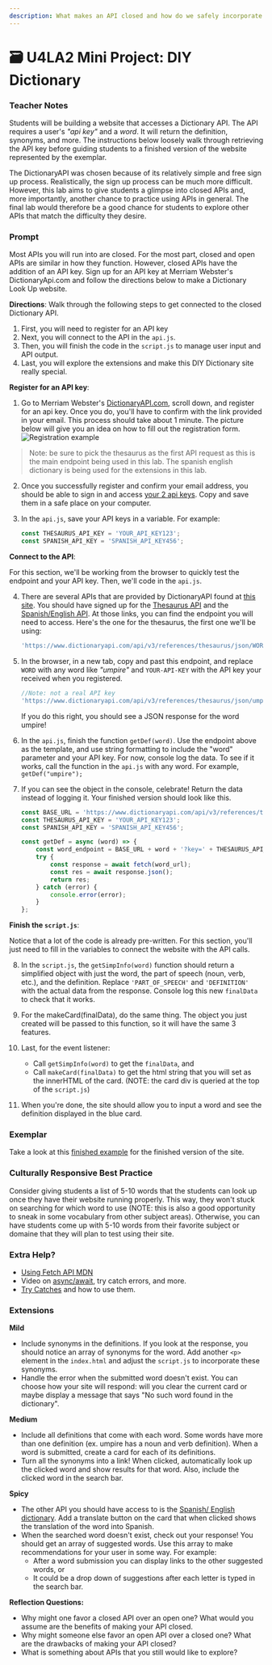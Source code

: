 ```yaml
---
description: What makes an API closed and how do we safely incorporate our API key.
---
```


# 🗃 U4LA2 Mini Project: DIY Dictionary

### Teacher Notes

Students will be building a website that accesses a Dictionary API. The API requires a user's _"api key"_ and a _word_. It will return the definition, synonyms, and more. The instructions below loosely walk through retrieving the API key before guiding students to a finished version of the website represented by the exemplar.

The DictionaryAPI was chosen because of its relatively simple and free sign up process. Realistically, the sign up process can be much more difficult. However, this lab aims to give students a glimpse into closed APIs and, more importantly, another chance to practice using APIs in general. The final lab would therefore be a good chance for students to explore other APIs that match the difficulty they desire.

### Prompt

Most APIs you will run into are closed. For the most part, closed and open APIs are similar in how they function. However, closed APIs have the addition of an API key. Sign up for an API key at Merriam Webster's DictionaryApi.com and follow the directions below to make a Dictionary Look Up website.

**Directions**: Walk through the following steps to get connected to the closed Dictionary API.
1. First, you will need to register for an API key
2. Next, you will connect to the API in the `api.js`.
3. Then, you will finish the code in the `script.js` to manage user input and API output. 
4. Last, you will explore the extensions and make this DIY Dictionary site really special. 


**Register for an API key**: 

1. Go to Merriam Webster's [DictionaryAPI.com](https://dictionaryapi.com/), scroll down, and register for an api key. Once you do, you'll have to confirm with the link provided in your email. This process should take about 1 minute. The picture below will give you an idea on how to fill out the registration form.
![Registration example](register.png)

> Note: be sure to pick the thesaurus as the first API request as this is the main endpoint being used in this lab. The spanish english dictionary is being used for the extensions in this lab.

2. Once you successfully register and confirm your email address, you should be able to sign in and access [your 2 api keys](https://dictionaryapi.com/account/my-keys). Copy and save them in a safe place on your computer.

3. In the `api.js`, save your API keys in a variable. For example:
    ```js
    const THESAURUS_API_KEY = 'YOUR_API_KEY123';
    const SPANISH_API_KEY = 'SPANISH_API_KEY456';
    ```

**Connect to the API**: 

For this section, we'll be working from the browser to quickly test the endpoint and your API key. Then, we'll code in the `api.js`.

4. There are several APIs that are provided by DictionaryAPI found at [this site](https://dictionaryapi.com/products/index). You should have signed up for the [Thesaurus API](https://dictionaryapi.com/products/api-collegiate-thesaurus) and the [Spanish/English API](https://dictionaryapi.com/products/api-spanish-dictionary). At those links, you can find the endpoint you will need to access. Here's the one for the thesaurus, the first one we'll be using:
    ```js
    'https://www.dictionaryapi.com/api/v3/references/thesaurus/json/WORD?key=YOUR-API-KEY'
    ```

5. In the browser, in a new tab, copy and past this endpoint, and replace `WORD` with any word like _"umpire"_ and `YOUR-API-KEY` with the API key your received when you registered. 
    ```js
    //Note: not a real API key
    'https://www.dictionaryapi.com/api/v3/references/thesaurus/json/umpire?key=123456789abcdefghi'
    ```
    If you do this right, you should see a JSON response for the word umpire!

6. In the `api.js`, finish the function `getDef(word)`. Use the endpoint above as the template, and use string formatting to include the "word" parameter and your API key. For now, console log the data. To see if it works, call the function in the `api.js` with any word. For example, `getDef("umpire");`

7. If you can see the object in the console, celebrate! Return the data instead of logging it. Your finished version should look like this.

    ```js
    const BASE_URL = 'https://www.dictionaryapi.com/api/v3/references/thesaurus/json/';
    const THESAURUS_API_KEY = 'YOUR_API_KEY123';
    const SPANISH_API_KEY = 'SPANISH_API_KEY456';

    const getDef = async (word) => {
        const word_endpoint = BASE_URL + word + '?key=' + THESAURUS_API_KEY;
        try {
            const response = await fetch(word_url);
            const res = await response.json();
            return res;
        } catch (error) {
            console.error(error);
        }
    };
    ```

**Finish the `script.js`**: 

Notice that a lot of the code is already pre-written. For this section, you'll just need to fill in the variables to connect the website with the API calls.

8. In the `script.js`, the `getSimpInfo(word)` function should return a simplified object with just the word, the part of speech (noun, verb, etc.), and the definition. Replace `'PART_OF_SPEECH'` and `'DEFINITION'` with the actual data from the response. Console log this new `finalData` to check that it works.

9. For the makeCard(finalData), do the same thing. The object you just created will be passed to this function, so it will have the same 3 features.

10. Last, for the event listener:
    - Call `getSimpInfo(word)` to get the `finalData`, and
    - Call `makeCard(finalData)` to get the html string that you will set as the innerHTML of the card. (NOTE: the card div is queried at the top of the `script.js`)

11. When you're done, the site should allow you to input a word and see the definition displayed in the blue card.

### Exemplar

Take a look at this [finished example](./U4LAB2-Exemplar/index.html) for the finished version of the site.

### Culturally Responsive Best Practice

Consider giving students a list of 5-10 words that the students can look up once they have their website running properly. This way, they won't stuck on searching for which word to use (NOTE: this is also a good opportunity to sneak in some vocabulary from other subject areas). Otherwise, you can have students come up with 5-10 words from their favorite subject or domaine that they will plan to test using their site. 

### Extra Help?

- [Using Fetch API MDN](https://developer.mozilla.org/en-US/docs/Web/API/Fetch_API/Using_Fetch)
- Video on [async/await](https://www.youtube.com/watch?v=_9vgd9XKlDQ), try catch errors, and more.
- [Try Catches](https://javascript.info/try-catch) and how to use them.

### Extensions

**Mild**

- Include synonyms in the definitions. If you look at the response, you should notice an array of synonyms for the word. Add another `<p>` element in the `index.html` and adjust the `script.js` to incorporate these synonyms.
- Handle the error when the submitted word doesn't exist. You can choose how your site will respond: will you clear the current card or maybe display a message that says "No such word found in the dictionary".

**Medium**

- Include all definitions that come with each word. Some words have more than one definition (ex. umpire has a noun and verb definition). When a word is submitted, create a card for each of its definitions.
- Turn all the synonyms into a link! When clicked, automatically look up the clicked word and show results for that word. Also, include the clicked word in the search bar.

**Spicy**

- The other API you should have access to is the [Spanish/ English dictionary](https://dictionaryapi.com/products/api-spanish-dictionary). Add a translate button on the card that when clicked shows the translation of the word into Spanish.
- When the searched word doesn't exist, check out your response! You should get an array of suggested words. Use this array to make recommendations for your user in some way. For example:
    - After a word submission you can display links to the other suggested words, or
    - It could be a drop down of suggestions after each letter is typed in the search bar.


**Reflection Questions:**

- Why might one favor a closed API over an open one? What would you assume are the benefits of making your API closed.
- Why might someone else favor an open API over a closed one? What are the drawbacks of making your API closed?
- What is something about APIs that you still would like to explore?
